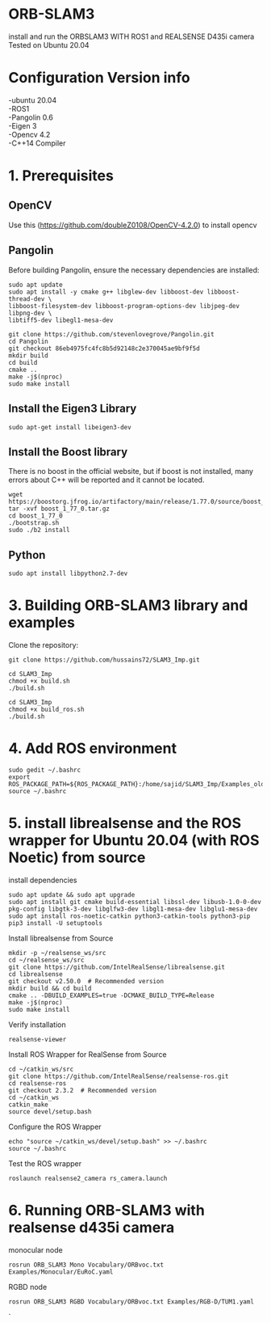 # ORB-SLAM3 
install and run the ORBSLAM3 WITH ROS1 and REALSENSE D435i camera
Tested on Ubuntu 20.04
# Configuration Version info
-ubuntu 20.04  
-ROS1  
-Pangolin 0.6  
-Eigen 3  
-Opencv 4.2  
-C++14 Compiler  

# 1. Prerequisites

## OpenCV
Use this (https://github.com/doubleZ0108/OpenCV-4.2.0) to install opencv

## Pangolin
Before building Pangolin, ensure the necessary dependencies are installed:
```
sudo apt update
sudo apt install -y cmake g++ libglew-dev libboost-dev libboost-thread-dev \
libboost-filesystem-dev libboost-program-options-dev libjpeg-dev libpng-dev \
libtiff5-dev libegl1-mesa-dev
```
```
git clone https://github.com/stevenlovegrove/Pangolin.git
cd Pangolin
git checkout 86eb4975fc4fc8b5d92148c2e370045ae9bf9f5d
mkdir build
cd build
cmake ..
make -j$(nproc)
sudo make install
```
## Install the Eigen3 Library
```
sudo apt-get install libeigen3-dev

```
## Install the Boost library
There is no boost in the official website, but if boost is not installed, many errors about C++ will be reported and it cannot be located.
```
wget https://boostorg.jfrog.io/artifactory/main/release/1.77.0/source/boost_1_77_0.tar.gz
tar -xvf boost_1_77_0.tar.gz
cd boost_1_77_0
./bootstrap.sh
sudo ./b2 install
```
## Python
```
sudo apt install libpython2.7-dev
```
# 3. Building ORB-SLAM3 library and examples

Clone the repository:
```
git clone https://github.com/hussains72/SLAM3_Imp.git
```

```
cd SLAM3_Imp
chmod +x build.sh
./build.sh
```
```
cd SLAM3_Imp
chmod +x build_ros.sh
./build.sh
```
# 4. Add ROS environment
```
sudo gedit ~/.bashrc
export ROS_PACKAGE_PATH=${ROS_PACKAGE_PATH}:/home/sajid/SLAM3_Imp/Examples_old/ROS
source ~/.bashrc
```
# 5. install librealsense and the ROS wrapper for Ubuntu 20.04 (with ROS Noetic) from source

install dependencies
```
sudo apt update && sudo apt upgrade
sudo apt install git cmake build-essential libssl-dev libusb-1.0-0-dev pkg-config libgtk-3-dev libglfw3-dev libgl1-mesa-dev libglu1-mesa-dev
sudo apt install ros-noetic-catkin python3-catkin-tools python3-pip
pip3 install -U setuptools
```
Install librealsense from Source
```
mkdir -p ~/realsense_ws/src
cd ~/realsense_ws/src
git clone https://github.com/IntelRealSense/librealsense.git
cd librealsense
git checkout v2.50.0  # Recommended version
mkdir build && cd build
cmake .. -DBUILD_EXAMPLES=true -DCMAKE_BUILD_TYPE=Release
make -j$(nproc)
sudo make install
```
Verify installation
```
realsense-viewer
```
Install ROS Wrapper for RealSense from Source
```
cd ~/catkin_ws/src
git clone https://github.com/IntelRealSense/realsense-ros.git
cd realsense-ros
git checkout 2.3.2  # Recommended version
cd ~/catkin_ws
catkin_make
source devel/setup.bash
```
Configure the ROS Wrapper
```
echo "source ~/catkin_ws/devel/setup.bash" >> ~/.bashrc
source ~/.bashrc
```
Test the ROS wrapper
```
roslaunch realsense2_camera rs_camera.launch
```

# 6. Running ORB-SLAM3 with realsense d435i camera
monocular node

```
rosrun ORB_SLAM3 Mono Vocabulary/ORBvoc.txt Examples/Monocular/EuRoC.yaml
```
RGBD node
```
rosrun ORB_SLAM3 RGBD Vocabulary/ORBvoc.txt Examples/RGB-D/TUM1.yaml
```

`
